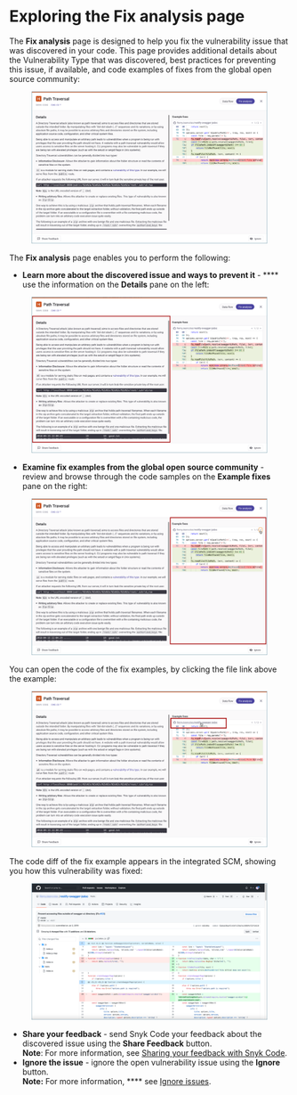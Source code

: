 # Exploring the Fix analysis page

The **Fix analysis** page is designed to help you fix the vulnerability issue that was discovered in your code. This page provides additional details about the Vulnerability Type that was discovered, best practices for preventing this issue, if available, and code examples of fixes from the global open source community:

<figure><img src="../../../../../../.gitbook/assets/Snyk Code - Results - Issues - Fix analysis page - 2.png" alt=""><figcaption></figcaption></figure>

The **Fix analysis** page enables you to perform the following:

* **Learn more about the discovered issue and ways to prevent it** - \*\*\*\* use the information on the **Details** pane on the left:

<figure><img src="../../../../../../.gitbook/assets/Snyk Code - Results - Issues - Fix analysis page - Details pane.png" alt=""><figcaption></figcaption></figure>

* **Examine fix examples from the global open source community** - review and browse through the code samples on the **Example fixes** pane on the right:

<figure><img src="../../../../../../.gitbook/assets/Snyk Code - Results - Issues - Fix analysis page - Examples pane.png" alt=""><figcaption></figcaption></figure>

You can open the code of the fix examples, by clicking the file link above the example:

<figure><img src="../../../../../../.gitbook/assets/Snyk Code - Results - Issues - Fix analysis page - Examples pane - link to code.png" alt=""><figcaption></figcaption></figure>

The code diff of the fix example appears in the integrated SCM, showing you how this vulnerability was fixed:

<figure><img src="../../../../../../.gitbook/assets/Snyk Code - Results - Issues - Fix analysis page - Examples pane - link - code.png" alt=""><figcaption></figcaption></figure>

* **Share your feedback** - send Snyk Code your feedback about the discovered issue using the **Share Feedback** button.\
  **Note**: For more information, see [Sharing your feedback with Snyk Code](https://docs.snyk.io/products/snyk-code/exploring-and-working-with-the-snyk-code-results/sharing-your-feedback-with-snyk-code).
* **Ignore the issue** - ignore the open vulnerability issue using the **Ignore** button.\
  **Note:** For more information, \*\*\*\* see [Ignore issues](https://docs.snyk.io/features/fixing-and-prioritizing-issues/issue-management/ignore-issues).

